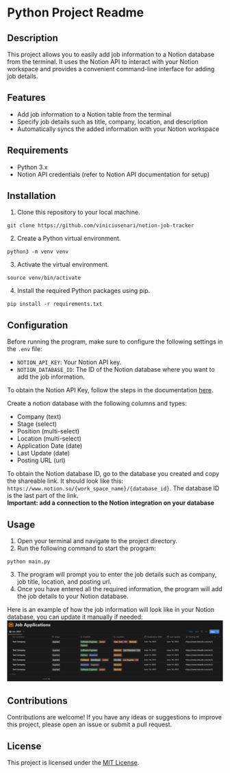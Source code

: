 # Python Project Readme

## Description
This project allows you to easily add job information to a Notion database from the terminal. It uses the Notion API to interact with your Notion workspace and provides a convenient command-line interface for adding job details.

## Features
- Add job information to a Notion table from the terminal
- Specify job details such as title, company, location, and description
- Automatically syncs the added information with your Notion workspace

## Requirements
- Python 3.x
- Notion API credentials (refer to Notion API documentation for setup)

## Installation
1. Clone this repository to your local machine.
```
git clone https://github.com/viniciusenari/notion-job-tracker
```
2. Create a Python virtual environment.
```
python3 -m venv venv
```
3. Activate the virtual environment.
```
source venv/bin/activate
```
4. Install the required Python packages using pip.
```
pip install -r requirements.txt
```
## Configuration
Before running the program, make sure to configure the following settings in the `.env` file:
- `NOTION_API_KEY`: Your Notion API key.
- `NOTION_DATABASE_ID`: The ID of the Notion database where you want to add the job information.

To obtain the Notion API Key, follow the steps in the documentation [here](https://developers.notion.com/docs/create-a-notion-integration).  

Create a notion database with the following columns and types:
- Company (text)
- Stage (select)
- Position (multi-select)
- Location (multi-select)
- Application Date (date)
- Last Update (date)
- Posting URL (url)

To obtain the Notion database ID, go to the database you created and copy the shareable link. It should look like this: `https://www.notion.so/{work_space_name}/{database_id}`. The database ID is the last part of the link.  
**Important: add a connection to the Notion integration on your database**
## Usage
1. Open your terminal and navigate to the project directory.
2. Run the following command to start the program:
```
python main.py
```
3. The program will prompt you to enter the job details such as company, job title, location, and posting url.
4. Once you have entered all the required information, the program will add the job details to your Notion database.

Here is an example of how the job information will look like in your Notion database, you can update it manually if needed:
![Alt text](image.png)

## Contributions
Contributions are welcome! If you have any ideas or suggestions to improve this project, please open an issue or submit a pull request.

## License
This project is licensed under the [MIT License](LICENSE).